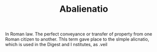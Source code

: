 ---
title: Abalienatio
letter: A
permalink: "/definitions/bld-abalienatio.html"
body: In Roman law. The perfect conveyance or transfer of property from one Roman
  citizen to another. Thls term gave place to the slmple alicnatio, which is used
  in the Digest and I nstitutes, as .veil
published_at: '2018-07-07'
source: Black's Law Dictionary 2nd Ed (1910)
layout: post
---